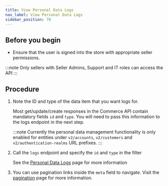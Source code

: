 ```yaml
---
title: View Personal Data Logs
nav_label: View Personal Data Logs
sidebar_position: 70
---
```


## Before you begin

- Ensure that the user is signed into the store with appropriate seller permissions.

:::note
Only sellers with Seller Admins, Support and IT roles can access the API
:::

## Procedure

1. Note the ID and type of the data item that you want logs for.

    Most get/update/create responses in the Commerce API contain mandatory fields `id` and `type`. You will need to pass this information to the logs endpoint in the next step.

   :::note
   Currently the personal data management functionality is only enabled for entities under `v2/accounts`, `v2/customers` and `v2/authentication-realms` URL prefixes.
   :::

2. Call the `logs` endpoint and specify the `id` and `type` in the filter

   See the [Personal Data Logs](/docs/personal-data/personal-data-logs-api/get-personal-data-logs) page for more information

3. You can use pagination links inside the `meta` field to navigate. Visit the [pagination](/docs/api-overview/pagination) page for more information.
